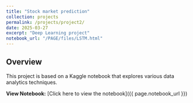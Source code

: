 ```yaml
---
title: "Stock market prediction"
collection: projects
permalink: /projects/project2/
date: 2025-03-27
excerpt: "Deep Learning project"
notebook_url: "/PAGE/files/LSTM.html"
---
```

## Overview

This project is based on a Kaggle notebook that explores various data analytics techniques.

**View Notebook:** [Click here to view the notebook]({{ page.notebook_url }})
